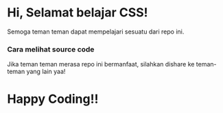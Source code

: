 # Hi, Selamat belajar CSS!

Semoga teman teman dapat mempelajari sesuatu dari repo ini.

### Cara melihat source code

Jika teman teman merasa repo ini bermanfaat, silahkan dishare ke teman-teman yang lain yaa!

# Happy Coding!!
